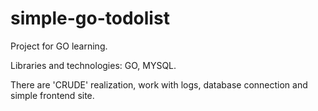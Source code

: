 # simple-go-todolist

Project for GO learning.

Libraries and technologies: GO, MYSQL.

There are 'CRUDE' realization, work with logs, database connection and simple frontend site.
